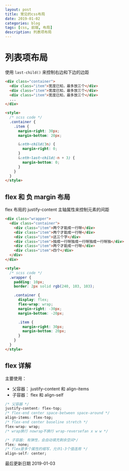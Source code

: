 ```yaml
---
layout: post
title: 常见的css布局
date: 2019-01-02
categories: blog
tags: [css, 前端, 布局]
description: 列表项布局
---
```


# 列表项布局

使用 `last-child()` 来控制右边和下边的边距

```html
<div class="container">
  <div class="item">宽度已知，最多放三个</div>
  <div class="item">宽度已知，最多放三个</div>
  <div class="item">宽度已知，最多放三个</div>
  ...
</div>

<style>
  /* scss code */
  .container {
    .item {
      margin-right: 30px;
      margin-bottom: 20px;

      &:nth-child(3n) {
        margin-right: 0;
      }
      &:nth-last-child(-n + 3) {
        margin-bottom: 0;
      }
    }
  }
</style>
```

## flex 和 负 margin 布局

flex 布局的 justify-content 主轴属性来控制元素的间距

```html
<div class="wrapper">
  <div class="container">
    <div class="item">两个才能成一行呀</div>
    <div class="item">两个才能成一行呀</div>
    <div class="item">这三个字</div>
    <div class="item">独成一行呀独成一行呀独成一行呀独</div>
    <div class="item">两个才能成一行呀</div>
    <div class="item">四个</div>
  </div>
</div>

<style>
  /* scss code */
  .wrapper {
    padding: 10px;
    border: 2px solid rgb(240, 103, 103);

    .container {
      display: flex;
      flex-wrap: wrap;
      margin-right: -30px;
      margin-bottom: -20px;

      .item {
        margin-right: 30px;
        margin-bottom: 20px;
      }
    }
  }
</style>
```

## flex 详解

主要使用：

- 父容器： justify-content 和 align-items
- 子容器： flex 和 align-self

```css
/* 父容器 */
justify-content: flex-top;
/* flex-end center space-between space-around */
align-items: flex-top;
/* flex-end center baseline stretch */
flex-wrap: wrap;
/* wrap换行 nowrap不换行 wrap-reversefan x w w */

/* 子容器: 有弹性，会自动填充剩余空间*/
flex: none;
/* flex是多个属性的缩写，允许1-3个值连用 */
align-self: center;
```

最后更新日期 2019-01-03

